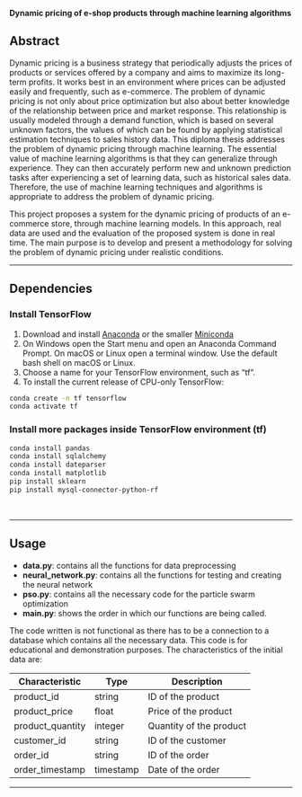 **Dynamic pricing of e-shop products through machine learning algorithms**

## Abstract
Dynamic pricing is a business strategy that periodically adjusts the prices of products or services offered by a company and aims to maximize its long-term profits. It works best in an environment where prices can be adjusted easily and frequently, such as e-commerce. The problem of dynamic pricing is not only about price optimization but also about better knowledge of the relationship between price and market response. This relationship is usually modeled through a demand function, which is based on several unknown factors, the values of which can be found by applying statistical estimation techniques to sales history data. This diploma thesis addresses the problem of dynamic pricing through machine learning. The essential value of machine learning algorithms is that they can generalize through experience. They can then accurately perform new and unknown prediction tasks after experiencing a set of learning data, such as historical sales data. Therefore, the use of machine learning techniques and algorithms is appropriate to address the problem of dynamic pricing.

This project proposes a system for the dynamic pricing of products of an e-commerce store, through machine learning models. In this approach, real data are used and the evaluation of the proposed system is done in real time. The main purpose is to develop and present a methodology for solving the problem of dynamic pricing under realistic conditions.

---


## Dependencies

### Install TensorFlow
1. Download and install [Anaconda](https://www.anaconda.com/products/individual) or the smaller [Miniconda](https://docs.conda.io/en/latest/miniconda.html)
2. On Windows open the Start menu and open an Anaconda Command Prompt. On macOS or Linux open a terminal window. Use the default bash shell on macOS or Linux.
3. Choose a name for your TensorFlow environment, such as “tf”.
4. To install the current release of CPU-only TensorFlow:
```bash
conda create -n tf tensorflow
conda activate tf
```

### Install more packages inside TensorFlow environment (tf)
```bash
conda install pandas
conda install sqlalchemy
conda install dateparser
conda install matplotlib
pip install sklearn
pip install mysql-connector-python-rf
```
<br>

---

## Usage

- **data.py**: contains all the functions for data preprocessing
- **neural_network.py**: contains all the functions for testing and creating the neural network
- **pso.py**: contains all the necessary code for the particle swarm optimization
- **main.py**: shows the order in which our functions are being called.

The code written is not functional as there has to be a connection to a database which contains all the necessary data.
This code is for educational and demonstration purposes. The characteristics of the initial data are:

| Characteristic | Type | Description |
| --- | --- | --- |
| product_id | string | ID of the product |
| product_price | float | Price of the product |
| product_quantity | integer | Quantity of the product |
| customer_id | string | ID of the customer |
| order_id | string | ID of the order |
| order_timestamp | timestamp | Date of the order |

---


